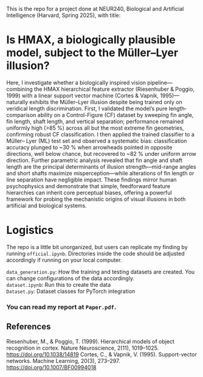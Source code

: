 This is the repo for a project done at NEUR240, Biological and Artificial Intelligence (Harvard, Spring 2025), with title:

# Is HMAX, a biologically plausible model, subject to the Müller–Lyer illusion?

Here, I investigate whether a biologically inspired vision pipeline—combining the HMAX hierarchical 
feature extractor (Riesenhuber & Poggio, 1999) with a linear support vector machine (Cortes & 
Vapnik, 1995)—naturally exhibits the Müller–Lyer illusion despite being trained only on 
veridical length discrimination. First, I validated the model’s pure length‐comparison ability on a 
Control-Figure (CF) dataset by sweeping fin angle, fin length, shaft length, and vertical 
separation; performance remained uniformly high (>85 %) across all but the most extreme fin 
geometries, confirming robust CF classification. I then applied the trained classifier to a Müller–
Lyer (ML) test set and observed a systematic bias: classification accuracy plunged to ~30 % 
when arrowheads pointed in opposite directions, well below chance, but recovered to ~82 % 
under uniform arrow direction. Further parametric analysis revealed that fin angle and shaft 
length are the principal determinants of illusion strength—mid-range angles and short shafts 
maximize misperception—while alterations of fin length or line separation have negligible 
impact. These findings mirror human psychophysics and demonstrate that simple, feedforward 
feature hierarchies can inherit core perceptual biases, offering a powerful framework for probing 
the mechanistic origins of visual illusions in both artificial and biological systems. 

# Logistics
The repo is a little bit unorganized, but users can replicate my finding by running `official.ipynb`. Directories inside the code should be adjusted accordingly if running on your local computer. 

`data_generation.py`: How the training and testing datasets are created. You can change configurations of the data accordingly. \
`dataset.ipynb`: Run this to create the data \
`Dataset.py`: Dataset classes for PyTorch integration 

### You can read my report at `Paper.pdf`.

## References
Riesenhuber, M., & Poggio, T. (1999). Hierarchical models of object recognition in cortex. Nature Neuroscience, 
2(11), 1019–1025. https://doi.org/10.1038/14819
Cortes, C., & Vapnik, V. (1995). Support-vector networks. Machine Learning, 20(3), 273–297. 
https://doi.org/10.1007/BF00994018
